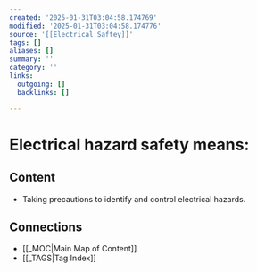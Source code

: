 ```yaml
---
created: '2025-01-31T03:04:58.174769'
modified: '2025-01-31T03:04:58.174776'
source: '[[Electrical Saftey]]'
tags: []
aliases: []
summary: ''
category: ''
links:
  outgoing: []
  backlinks: []

---
```


# Electrical hazard safety means:

## Content
- Taking precautions to identify and control electrical hazards. 


## Connections
- [[_MOC|Main Map of Content]]
- [[_TAGS|Tag Index]]
